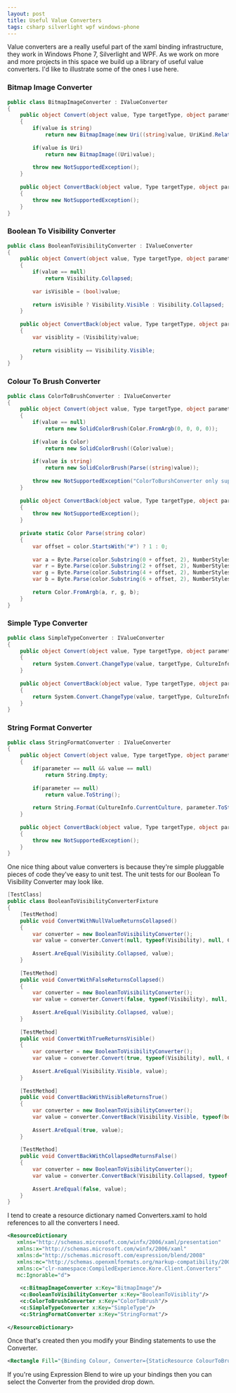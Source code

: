 ```yaml
---
layout: post
title: Useful Value Converters
tags: csharp silverlight wpf windows-phone
---
```


Value converters are a really useful part of the xaml binding infrastructure, they work in Windows Phone 7, Silverlight and WPF. As we work on more and more projects in this space we build up a library of useful value converters. I'd like to illustrate some of the ones I use here.

### Bitmap Image Converter
``` csharp
public class BitmapImageConverter : IValueConverter
{
    public object Convert(object value, Type targetType, object parameter, CultureInfo culture)
    {
        if(value is string)
            return new BitmapImage(new Uri((string)value, UriKind.RelativeOrAbsolute));
 
        if(value is Uri)
            return new BitmapImage((Uri)value);
 
        throw new NotSupportedException();
    }
 
    public object ConvertBack(object value, Type targetType, object parameter, CultureInfo culture)
    {
        throw new NotSupportedException();
    }
}
```

### Boolean To Visibility Converter
``` csharp
public class BooleanToVisibilityConverter : IValueConverter
{
    public object Convert(object value, Type targetType, object parameter, CultureInfo culture)
    {
        if(value == null)
            return Visibility.Collapsed;
 
        var isVisible = (bool)value;
 
        return isVisible ? Visibility.Visible : Visibility.Collapsed;
    }
 
    public object ConvertBack(object value, Type targetType, object parameter, CultureInfo culture)
    {
        var visiblity = (Visibility)value;
 
        return visiblity == Visibility.Visible;
    }
}
```

### Colour To Brush Converter
``` csharp
public class ColorToBrushConverter : IValueConverter
{
    public object Convert(object value, Type targetType, object parameter, CultureInfo culture)
    {
        if(value == null)
            return new SolidColorBrush(Color.FromArgb(0, 0, 0, 0));
 
        if(value is Color)
            return new SolidColorBrush((Color)value);
 
        if(value is string)
            return new SolidColorBrush(Parse((string)value));
 
        throw new NotSupportedException("ColorToBurshConverter only supports converting from Color and String");
    }
 
    public object ConvertBack(object value, Type targetType, object parameter, CultureInfo culture)
    {
        throw new NotSupportedException();
    }
 
    private static Color Parse(string color)
    {
        var offset = color.StartsWith("#") ? 1 : 0;
 
        var a = Byte.Parse(color.Substring(0 + offset, 2), NumberStyles.HexNumber);
        var r = Byte.Parse(color.Substring(2 + offset, 2), NumberStyles.HexNumber);
        var g = Byte.Parse(color.Substring(4 + offset, 2), NumberStyles.HexNumber);
        var b = Byte.Parse(color.Substring(6 + offset, 2), NumberStyles.HexNumber);
 
        return Color.FromArgb(a, r, g, b);
    }
}
```

### Simple Type Converter
``` csharp
public class SimpleTypeConverter : IValueConverter
{
    public object Convert(object value, Type targetType, object parameter, CultureInfo culture)
    {
        return System.Convert.ChangeType(value, targetType, CultureInfo.CurrentCulture);
    }
 
    public object ConvertBack(object value, Type targetType, object parameter, CultureInfo culture)
    {
        return System.Convert.ChangeType(value, targetType, CultureInfo.CurrentCulture);
    }
}
```

### String Format Converter
``` csharp
public class StringFormatConverter : IValueConverter
{
    public object Convert(object value, Type targetType, object parameter, CultureInfo culture)
    {
        if(parameter == null && value == null)
            return String.Empty;
 
        if(parameter == null)
            return value.ToString();
 
        return String.Format(CultureInfo.CurrentCulture, parameter.ToString(), value);
    }
 
    public object ConvertBack(object value, Type targetType, object parameter, CultureInfo culture)
    {
        throw new NotSupportedException();
    }
}
```


One nice thing about value converters is because they're simple pluggable pieces of code they've easy to unit test. The unit tests for our Boolean To Visibility Converter may look like.

``` csharp
[TestClass]
public class BooleanToVisibilityConverterFixture
{
    [TestMethod]
    public void ConvertWithNullValueReturnsCollapsed()
    {
        var converter = new BooleanToVisibilityConverter();
        var value = converter.Convert(null, typeof(Visibility), null, CultureInfo.CurrentCulture);
 
        Assert.AreEqual(Visibility.Collapsed, value);
    }
 
    [TestMethod]
    public void ConvertWithFalseReturnsCollapsed()
    {
        var converter = new BooleanToVisibilityConverter();
        var value = converter.Convert(false, typeof(Visibility), null, CultureInfo.CurrentCulture);
 
        Assert.AreEqual(Visibility.Collapsed, value);
    }
 
    [TestMethod]
    public void ConvertWithTrueReturnsVisible()
    {
        var converter = new BooleanToVisibilityConverter();
        var value = converter.Convert(true, typeof(Visibility), null, CultureInfo.CurrentCulture);
 
        Assert.AreEqual(Visibility.Visible, value);
    }
 
    [TestMethod]
    public void ConvertBackWithVisibleReturnsTrue()
    {
        var converter = new BooleanToVisibilityConverter();
        var value = converter.ConvertBack(Visibility.Visible, typeof(bool), null, CultureInfo.CurrentCulture);
 
        Assert.AreEqual(true, value);
    }
 
    [TestMethod]
    public void ConvertBackWithCollapsedReturnsFalse()
    {
        var converter = new BooleanToVisibilityConverter();
        var value = converter.ConvertBack(Visibility.Collapsed, typeof(bool), null, CultureInfo.CurrentCulture);
 
        Assert.AreEqual(false, value);
    }
}
```

I tend to create a resource dictionary named Converters.xaml to hold references to all the converters I need.

``` xml
<ResourceDictionary
   xmlns="http://schemas.microsoft.com/winfx/2006/xaml/presentation"
   xmlns:x="http://schemas.microsoft.com/winfx/2006/xaml"
   xmlns:d="http://schemas.microsoft.com/expression/blend/2008"
   xmlns:mc="http://schemas.openxmlformats.org/markup-compatibility/2006"
   xmlns:c="clr-namespace:CompiledExperience.Kore.Client.Converters"
   mc:Ignorable="d">
 
    <c:BitmapImageConverter x:Key="BitmapImage"/>
    <c:BooleanToVisibilityConverter x:Key="BooleanToVisiblity"/>
    <c:ColorToBrushConverter x:Key="ColorToBrush"/>
    <c:SimpleTypeConverter x:Key="SimpleType"/>
    <c:StringFormatConverter x:Key="StringFormat"/>
 
</ResourceDictionary>
```

Once that's created then you modify your Binding statements to use the Converter.

``` xml
<Rectangle Fill="{Binding Colour, Converter={StaticResource ColourToBrushConverter}}" Width="12" Height="72" />
```

If you're using Expression Blend to wire up your bindings then you can select the Converter from the provided drop down.
